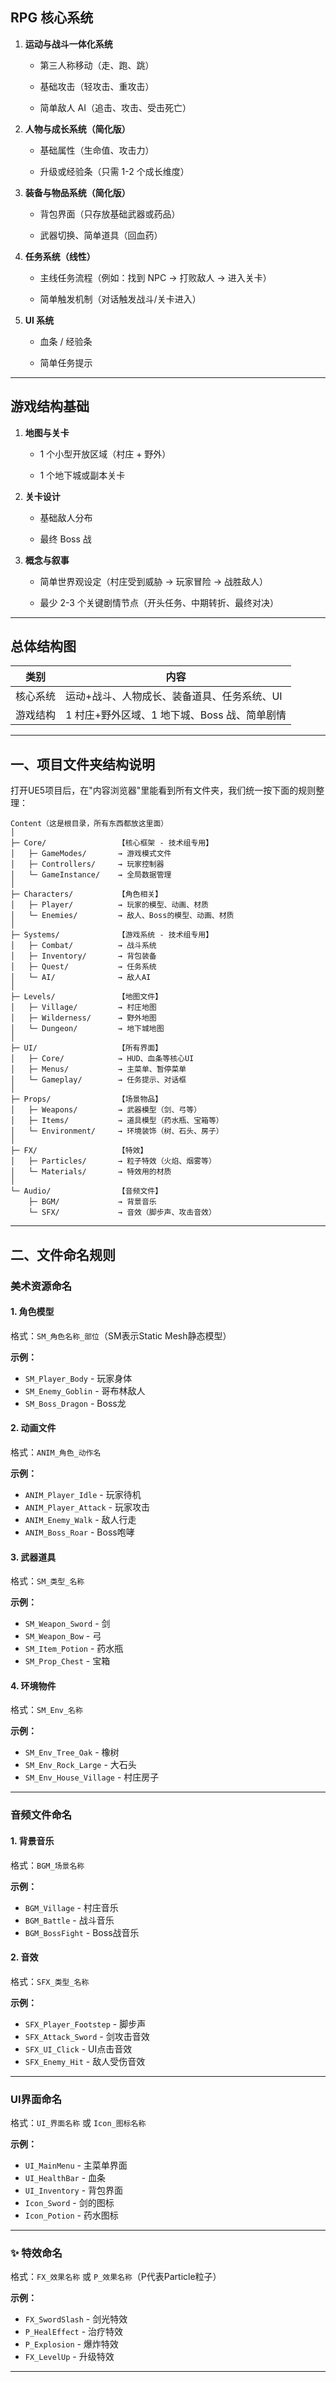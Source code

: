 ## RPG 核心系统

1. **运动与战斗一体化系统**
    
    - 第三人称移动（走、跑、跳）
        
    - 基础攻击（轻攻击、重攻击）
        
    - 简单敌人 AI（追击、攻击、受击死亡）
        
2. **人物与成长系统（简化版）**
    
    - 基础属性（生命值、攻击力）
        
    - 升级或经验条（只需 1-2 个成长维度）
        
3. **装备与物品系统（简化版）**
    
    - 背包界面（只存放基础武器或药品）
        
    - 武器切换、简单道具（回血药）
        
4. **任务系统（线性）**
    
    - 主线任务流程（例如：找到 NPC → 打败敌人 → 进入关卡）
        
    - 简单触发机制（对话触发战斗/关卡进入）
        
5. **UI 系统**
    
    - 血条 / 经验条
        
    - 简单任务提示
        

---

## 游戏结构基础

1. **地图与关卡**
    
    - 1 个小型开放区域（村庄 + 野外）
        
    - 1 个地下城或副本关卡
        
2. **关卡设计**
    
    - 基础敌人分布
        
    - 最终 Boss 战
        
3. **概念与叙事**
    
    - 简单世界观设定（村庄受到威胁 → 玩家冒险 → 战胜敌人）
        
    - 最少 2-3 个关键剧情节点（开头任务、中期转折、最终对决）
        

---

## 总体结构图

|类别|内容|
|---|---|
|核心系统|运动+战斗、人物成长、装备道具、任务系统、UI|
|游戏结构|1 村庄+野外区域、1 地下城、Boss 战、简单剧情|

---

## 一、项目文件夹结构说明

打开UE5项目后，在"内容浏览器"里能看到所有文件夹，我们统一按下面的规则整理：

```
Content（这是根目录，所有东西都放这里面）
│
├─ Core/                【核心框架 - 技术组专用】
│   ├─ GameModes/       → 游戏模式文件
│   ├─ Controllers/     → 玩家控制器
│   └─ GameInstance/    → 全局数据管理
│
├─ Characters/          【角色相关】
│   ├─ Player/          → 玩家的模型、动画、材质
│   └─ Enemies/         → 敌人、Boss的模型、动画、材质
│
├─ Systems/             【游戏系统 - 技术组专用】
│   ├─ Combat/          → 战斗系统
│   ├─ Inventory/       → 背包装备
│   ├─ Quest/           → 任务系统
│   └─ AI/              → 敌人AI
│
├─ Levels/              【地图文件】
│   ├─ Village/         → 村庄地图
│   ├─ Wilderness/      → 野外地图
│   └─ Dungeon/         → 地下城地图
│
├─ UI/                  【所有界面】
│   ├─ Core/            → HUD、血条等核心UI
│   ├─ Menus/           → 主菜单、暂停菜单
│   └─ Gameplay/        → 任务提示、对话框
│
├─ Props/               【场景物品】
│   ├─ Weapons/         → 武器模型（剑、弓等）
│   ├─ Items/           → 道具模型（药水瓶、宝箱等）
│   └─ Environment/     → 环境装饰（树、石头、房子）
│
├─ FX/                  【特效】
│   ├─ Particles/       → 粒子特效（火焰、烟雾等）
│   └─ Materials/       → 特效用的材质
│
└─ Audio/               【音频文件】
    ├─ BGM/             → 背景音乐
    └─ SFX/             → 音效（脚步声、攻击音效）
```

---

## 二、文件命名规则

### 美术资源命名

#### 1. 角色模型
格式：`SM_角色名称_部位`（SM表示Static Mesh静态模型）

**示例：**
- `SM_Player_Body` - 玩家身体
- `SM_Enemy_Goblin` - 哥布林敌人
- `SM_Boss_Dragon` - Boss龙

#### 2. 动画文件
格式：`ANIM_角色_动作名`

**示例：**
- `ANIM_Player_Idle` - 玩家待机
- `ANIM_Player_Attack` - 玩家攻击
- `ANIM_Enemy_Walk` - 敌人行走
- `ANIM_Boss_Roar` - Boss咆哮

#### 3. 武器道具
格式：`SM_类型_名称`

**示例：**
- `SM_Weapon_Sword` - 剑
- `SM_Weapon_Bow` - 弓
- `SM_Item_Potion` - 药水瓶
- `SM_Prop_Chest` - 宝箱

#### 4. 环境物件
格式：`SM_Env_名称`

**示例：**
- `SM_Env_Tree_Oak` - 橡树
- `SM_Env_Rock_Large` - 大石头
- `SM_Env_House_Village` - 村庄房子

---

### 音频文件命名

#### 1. 背景音乐
格式：`BGM_场景名称`

**示例：**
- `BGM_Village` - 村庄音乐
- `BGM_Battle` - 战斗音乐
- `BGM_BossFight` - Boss战音乐

#### 2. 音效
格式：`SFX_类型_名称`

**示例：**
- `SFX_Player_Footstep` - 脚步声
- `SFX_Attack_Sword` - 剑攻击音效
- `SFX_UI_Click` - UI点击音效
- `SFX_Enemy_Hit` - 敌人受伤音效

---

### UI界面命名

格式：`UI_界面名称` 或 `Icon_图标名称`

**示例：**
- `UI_MainMenu` - 主菜单界面
- `UI_HealthBar` - 血条
- `UI_Inventory` - 背包界面
- `Icon_Sword` - 剑的图标
- `Icon_Potion` - 药水图标

---

### ✨ 特效命名

格式：`FX_效果名称` 或 `P_效果名称`（P代表Particle粒子）

**示例：**
- `FX_SwordSlash` - 剑光特效
- `P_HealEffect` - 治疗特效
- `P_Explosion` - 爆炸特效
- `FX_LevelUp` - 升级特效

---